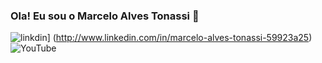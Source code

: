 ### Ola! Eu sou o Marcelo Alves Tonassi 🦉
![linkdin](https://img.shields.io/badge/LinkedIn-0077B5?style=for-the-badge&logo=linkedin&logoColor=white)] (http://www.linkedin.com/in/marcelo-alves-tonassi-59923a25)
![YouTube](https://img.shields.io/badge/YouTube-FF0000?style=for-the-badge&logo=youtube&logoColor=white)


